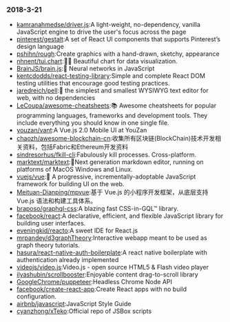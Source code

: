 ### 2018-3-21 
* [kamranahmedse/driver.js](https://github.com//kamranahmedse/driver.js):A light-weight, no-dependency, vanilla JavaScript engine to drive the user's focus across the page 
* [pinterest/gestalt](https://github.com//pinterest/gestalt):A set of React UI components that supports Pinterest’s design language 
* [pshihn/rough](https://github.com//pshihn/rough):Create graphics with a hand-drawn, sketchy, appearance 
* [nhnent/tui.chart](https://github.com//nhnent/tui.chart):🍞🍯 Beautiful chart for data visualization. 
* [BrainJS/brain.js](https://github.com//BrainJS/brain.js):🤖 Neural networks in JavaScript 
* [kentcdodds/react-testing-library](https://github.com//kentcdodds/react-testing-library):Simple and complete React DOM testing utilities that encourage good testing practices. 
* [jaredreich/pell](https://github.com//jaredreich/pell):📝 the simplest and smallest WYSIWYG text editor for web, with no dependencies 
* [LeCoupa/awesome-cheatsheets](https://github.com//LeCoupa/awesome-cheatsheets):📚 Awesome cheatsheets for popular programming languages, frameworks and development tools. They include everything you should know in one single file. 
* [youzan/vant](https://github.com//youzan/vant):A Vue.js 2.0 Mobile UI at YouZan 
* [chaozh/awesome-blockchain-cn](https://github.com//chaozh/awesome-blockchain-cn):收集所有区块链(BlockChain)技术开发相关资料，包括Fabric和Ethereum开发资料 
* [sindresorhus/fkill-cli](https://github.com//sindresorhus/fkill-cli):Fabulously kill processes. Cross-platform. 
* [marktext/marktext](https://github.com//marktext/marktext):📝Next generation markdown editor, running on platforms of MacOS Windows and Linux. 
* [vuejs/vue](https://github.com//vuejs/vue):🖖 A progressive, incrementally-adoptable JavaScript framework for building UI on the web. 
* [Meituan-Dianping/mpvue](https://github.com//Meituan-Dianping/mpvue):基于 Vue.js 的小程序开发框架，从底层支持 Vue.js 语法和构建工具体系。 
* [braposo/graphql-css](https://github.com//braposo/graphql-css):A blazing fast CSS-in-GQL™ library. 
* [facebook/react](https://github.com//facebook/react):A declarative, efficient, and flexible JavaScript library for building user interfaces. 
* [eveningkid/reacto](https://github.com//eveningkid/reacto):A sweet IDE for React.js 
* [mrpandey/d3graphTheory](https://github.com//mrpandey/d3graphTheory):Interactive webapp meant to be used as graph theory tutorials. 
* [hasura/react-native-auth-boilerplate](https://github.com//hasura/react-native-auth-boilerplate):A react native boilerplate with authentication already implemented 
* [videojs/video.js](https://github.com//videojs/video.js):Video.js - open source HTML5 & Flash video player 
* [ilyashubin/scrollbooster](https://github.com//ilyashubin/scrollbooster):Enjoyable content drag-to-scroll library 
* [GoogleChrome/puppeteer](https://github.com//GoogleChrome/puppeteer):Headless Chrome Node API 
* [facebook/create-react-app](https://github.com//facebook/create-react-app):Create React apps with no build configuration. 
* [airbnb/javascript](https://github.com//airbnb/javascript):JavaScript Style Guide 
* [cyanzhong/xTeko](https://github.com//cyanzhong/xTeko):Official repo of JSBox scripts 
